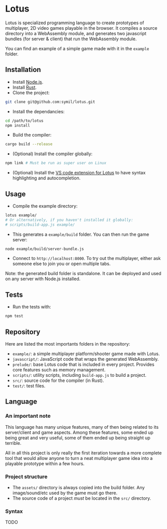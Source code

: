 # Lotus

Lotus is specialized programming language to create prototypes of multiplayer, 2D video games playable in the browser.
It compiles a source directory into a WebAssembly module, and generates two javascript bundles (for server & client) that run the WebAssembly module.

You can find an example of a simple game made with it in the `example` folder.

## Installation

- Install [Node.js](https://nodejs.org/en).
- Install [Rust](https://www.rust-lang.org/tools/install).
- Clone the project:

```sh
git clone git@github.com:symil/lotus.git
```

- Install the dependancies:

```sh
cd /path/to/lotus
npm install
```

- Build the compiler:

```sh
cargo build --release
```

- (Optional) Install the compiler globally:

```sh
npm link # Must be run as super user on Linux
```

- (Optional) Install the [VS code extension for Lotus](https://github.com/symil/lotus-vscode) to have syntax highlighting and autocompletion.

## Usage

- Compile the example directory:
```sh
lotus example/
# Or alternatively, if you haven't installed it globally:
# scripts/build-app.js example/
```

- This generates a `example/build` folder. You can then run the game server:
```sh
node example/build/server-bundle.js
```

- Connect to `http://localhost:8000`. To try out the multiplayer, either ask someone else to join you or open multiple tabs.

Note: the generated build folder is standalone. It can be deployed and used on any server with Node.js installed.

## Tests

- Run the tests with:
```sh
npm test
```

## Repository

Here are listed the most importants folders in the repository:

- `example/`: a simple multiplayer platform/shooter game made with Lotus.
- `javascript/`: JavaScript code that wraps the generated WebAssembly.
- `prelude/`: base Lotus code that is included in every project. Provides core features such as memory management.
- `scripts/`: utility scripts, including `build-app.js` to build a project.
- `src/`: source code for the compiler (in Rust).
- `test/`: test files.

## Language

### An important note

This language has many unique features, many of then being related to its server/client and game aspects. Among these features, some ended up being great and very useful, some of them ended up being straight up terrible.

All in all this project is only really the first iteration towards a more complete tool that would allow anyone to turn a neat multiplayer game idea into a playable prototype within a few hours.

### Project structure

- The `assets/` directory is always copied into the build folder. Any image/sound/etc used by the game must go there.
- The source code of a project *must* be located in the `src/` directory.

### Syntax

TODO

